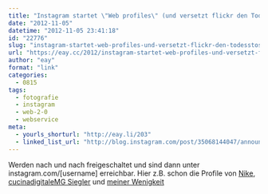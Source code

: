 ```yaml
---
title: "Instagram startet \"Web profiles\" (und versetzt flickr den Todesstoß)"
date: "2012-11-05"
datetime: "2012-11-05 23:41:18"
id: "22776"
slug: "instagram-startet-web-profiles-und-versetzt-flickr-den-todesstos"
url: "https://eay.cc/2012/instagram-startet-web-profiles-und-versetzt-flickr-den-todesstos/"
author: "eay"
format: "link"
categories:
  - 0815
tags:
  - fotografie
  - instagram
  - web-2-0
  - webservice
meta:
  - yourls_shorturl: "http://eay.li/203"
  - linked_list_url: "http://blog.instagram.com/post/35068144047/announcing-instagram-profiles-on-the-web"
---
```


Werden nach und nach freigeschaltet und sind dann unter instagram.com/\[username\] erreichbar. Hier z.B. schon die Profile von [Nike](http://instagram.com/nike), [cucinadigitaleMG Siegler](http://instagram.com/cucinadigitale) und [meiner Wenigkeit](http://instagram.com/eay)

